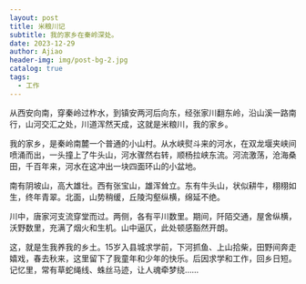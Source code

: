 ```yaml
---
layout: post
title: 米粮川记
subtitle: 我的家乡在秦岭深处。
date: 2023-12-29
author: Ajiao
header-img: img/post-bg-2.jpg
catalog: true
tags:
  - 工作
---
```

从西安向南，穿秦岭过柞水，到镇安两河后向东，经张家川翻东岭，沿山溪一路南行，山河交汇之处，川道浑然天成，这就是米粮川，我的家乡。

我的家乡，是秦岭南麓一个普通的小山村。从水峡熨斗来的河水，在双龙堰夹峡间喷涌而出，一头撞上了牛头山，河水骤然右转，顺杨拉峡东流。河流激荡，沧海桑田，千百年来，河水在这冲出一块四面环山的小盆地。

南有阴坡山，高大雄壮。西有张宝山，雄浑耸立。东有牛头山，状似耕牛，栩栩如生，终年青翠。北面，山势稍缓，丘陵沟壑纵横，绵延不绝。

川中，唐家河支流穿堂而过。两侧，各有平川数里。期间，阡陌交通，屋舍纵横，沃野数里，充满了烟火和生机。山中逼仄，此处顿感豁然开朗。

这，就是生我养我的乡土。15岁入县城求学前，下河抓鱼、上山拾柴，田野间奔走嬉戏，春去秋来，这里留下了我童年和少年的快乐。后因求学和工作，回乡日短。记忆里，常有草蛇绳线、蛛丝马迹，让人魂牵梦绕……









